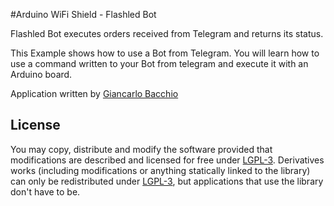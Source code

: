 #Arduino WiFi Shield - Flashled Bot

Flashled Bot executes orders received from Telegram and returns its status.

This Example shows how to use a Bot from Telegram. You will learn how to use a command written to your Bot from telegram and execute it with an Arduino board.

Application written by [Giancarlo Bacchio](giancarlo.bacchio@gmail.com)



## License

You may copy, distribute and modify the software provided that modifications are described and licensed for free under [LGPL-3](http://www.gnu.org/licenses/lgpl-3.0.html). Derivatives works (including modifications or anything statically linked to the library) can only be redistributed under [LGPL-3](http://www.gnu.org/licenses/lgpl-3.0.html), but applications that use the library don't have to be.





